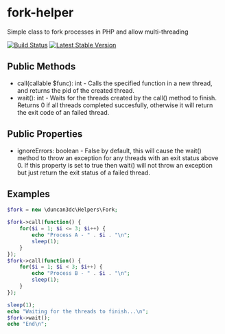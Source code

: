 fork-helper
===========

Simple class to fork processes in PHP and allow multi-threading

[![Build Status](https://travis-ci.org/duncan3dc/fork-helper.svg?branch=master)](https://travis-ci.org/duncan3dc/fork-helper)
[![Latest Stable Version](https://poser.pugx.org/duncan3dc/fork-helper/version.svg)](https://packagist.org/packages/duncan3dc/fork-helper)



Public Methods
--------------
* call(callable $func): int - Calls the specified function in a new thread, and returns the pid of the created thread.
* wait(): int - Waits for the threads created by the call() method to finish. Returns 0 if all threads completed succesfully, otherwise it will return the exit code of an failed thread.


Public Properties
-----------------
* ignoreErrors: boolean - False by default, this will cause the wait() method to throw an exception for any threads with an exit status above 0. If this property is set to true then wait() will not throw an exception but just return the exit status of a failed thread.


Examples
--------

```php
$fork = new \duncan3dc\Helpers\Fork;

$fork->call(function() {
	for($i = 1; $i <= 3; $i++) {
		echo "Process A - " . $i . "\n";
		sleep(1);
	}
});
$fork->call(function() {
	for($i = 1; $i < 3; $i++) {
		echo "Process B - " . $i . "\n";
		sleep(1);
	}
});

sleep(1);
echo "Waiting for the threads to finish...\n";
$fork->wait();
echo "End\n";
```
